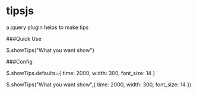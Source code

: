 tipsjs
======

a jquery plugin helps to make tips

###Quick Use

$.showTips("What you want show")

###Config

$.showTips.defaults={
        time: 2000,
				width: 300,
				font_size: 14
				}

$.showTips("What you want show",{
        time: 2000,
				width: 300,
				font_size: 14
				})
